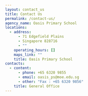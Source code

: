 ```yaml
---
layout: contact_us
title: Contact Us
permalink: /contact-us/
agency_name: Oasis Primary School
locations:
  - address:
      - 71 Edgefield Plains
      - Singapore 828716
      - ""
    operating_hours: []
    maps_link: ""
    title: Oasis Primary School
contacts:
  - content:
      - phone: +65 6320 9855
      - email: oasis_ps@moe.edu.sg
      - other: "Fax : +65 6320 9856"
    title: General Office
---
```

